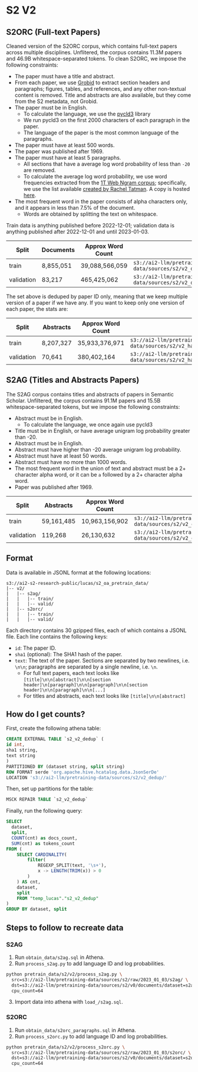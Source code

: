 # S2 V2

## S2ORC (Full-text Papers)

Cleaned version of the S2ORC corpus, which contains full-text papers across multiple disciplines.
Unflitered, the corpus contains 11.3M papers and 46.9B whitespace-separated tokens.
To clean S2ORC, we impose the following constraints:

- The paper must have a title and abstract.
- From each paper, we use [Grobid](https://github.com/kermitt2/grobid) to extract section headers and paragraphs; figures, tables, and references, and any other non-textual content is removed. Title and abstracts are also available, but they come from the S2 metadata, not Grobid.
- The paper must be in English.
  - To calculate the language, we use the [pycld3](https://github.com/bsolomon1124/pycld3) library
  - We run pycld3 on the first 2000 characters of each paragraph in the paper.
  - The language of the paper is the most common language of the paragraphs.
- The paper must have at least 500 words.
- The paper was published after 1969.
- The paper must have at least 5 paragraphs.
  - All sections that have a average log word probability of less than `-20` are removed.
  - To calculate the average log word probability, we use word frequencies extracted from the [1T Web Ngram corpus](https://catalog.ldc.upenn.edu/LDC2006T13); specifically, we use the list available [created by Rachel Tatman](https://www.kaggle.com/datasets/rtatman/english-word-frequency). A copy is hosted [here](https://ai2-s2-research-public.s3-us-west-2.amazonaws.com/lucas/google-1T-unigram/unigram_freq.csv).
- The most frequent word in the paper consists of alpha characters only, and it appears in less than 7.5% of the document.
  - Words are obtained by splitting the text on whitespace.


Train data is anything published before 2022-12-01; validation data is anything published after 2022-12-01 and until 2023-01-03.

|Split|Documents|Approx Word Count|Location|
|---|---|---|---|
train|8,855,051|39,088,566,059|`s3://ai2-llm/pretraining-data/sources/s2/v2_dedup/dataset=s2orc/split=train`
validation|83,217|465,425,062|`s3://ai2-llm/pretraining-data/sources/s2/v2_dedup/dataset=s2orc/split=valid`

The set above is deduped by paper ID only, meaning that we keep multiple version of a paper if we have any. If you want to keep only one version of each paper, the stats are:

|Split|Abstracts|Approx Word Count|Location|
|---|---|---|---|
train|8,207,327|35,933,376,971|`s3://ai2-llm/pretraining-data/sources/s2/v2_hard_dedup/dataset=s2orc/split=train`
validation|70,641|380,402,164|`s3://ai2-llm/pretraining-data/sources/s2/v2_hard_dedup/dataset=s2orc/split=valid`

## S2AG (Titles and Abstracts Papers)

The S2AG corpus contains titles and abstracts of papers in Semantic Scholar.
Unfiltered, the corpus contains 91.1M papers and 15.5B whitespace-separated tokens, but we impose the following constraints:

- Abstract must be in English.
  - To calculate the language, we once again use pycld3
- Title must be in English, or have average unigram log probability greater than -20.
- Abstract must be in English.
- Abstract must have higher than -20 average unigram log probability.
- Abstract must have at least 50 words.
- Abstract must have no more than 1000 words.
- The most frequent word in the union of text and abstract must be a 2+ character alpha word, or it can be `a` followed by a 2+ character alpha word.
- Paper was published after 1969.

|Split|Abstracts|Approx Word Count|Location|
|---|---|---|---|
train|59,161,485|10,963,156,902|`s3://ai2-llm/pretraining-data/sources/s2/v2_dedup/dataset=s2ag/split=train`
validation|119,268|26,130,632|`s3://ai2-llm/pretraining-data/sources/s2/v2_dedup/dataset=s2ag/split=valid`


## Format

Data is available in JSONL format at the following locations:

```
s3://ai2-s2-research-public/lucas/s2_oa_pretrain_data/
|-- v2/
|   |-- s2ag/
|   |   |-- train/
|   |   |-- valid/
|   |-- s2orc/
|   |   |-- train/
|   |   |-- valid/
```

Each directory contains 30 gzipped files, each of which contains a JSONL file. Each line contains the following keys:
- `id`: The paper ID.
- `sha1` (optional): The SHA1 hash of the paper.
- `text`: The text of the paper. Sections are separated by two newlines, i.e. `\n\n`; paragraphs are separated by a single newline, i.e. `\n`.
  - For full text papers, each text looks like `[title]\n\n[abstract]\n\n[section header]\n[paragraph]\n\n[paragraph]\n\n[section header]\n\n[paragraph]\n\n[...]`
  - For titles and abstracts, each text looks like `[title]\n\n[abstract]`


## How do I get counts?

First, create the following athena table:

```sql
CREATE EXTERNAL TABLE `s2_v2_dedup` (
id int,
sha1 string,
text string
)
PARTITIONED BY (dataset string, split string)
ROW FORMAT serde 'org.apache.hive.hcatalog.data.JsonSerDe'
LOCATION 's3://ai2-llm/pretraining-data/sources/s2/v2_dedup/'
```

Then, set up partitions for the table:


```sql
MSCK REPAIR TABLE `s2_v2_dedup`
```

Finally, run the following query:

```sql
SELECT
  dataset,
  split,
  COUNT(cnt) as docs_count,
  SUM(cnt) as tokens_count
FROM (
    SELECT CARDINALITY(
        filter(
            REGEXP_SPLIT(text, '\s+'),
            x -> LENGTH(TRIM(x)) > 0
        )
    ) AS cnt,
    dataset,
    split
    FROM "temp_lucas"."s2_v2_dedup"
)
GROUP BY dataset, split
```

## Steps to follow to recreate data

### S2AG

1. Run `obtain_data/s2ag.sql` in Athena.
2. Run `process_s2ag.py` to add language ID and log probabilities.

```bash
python pretrain_data/s2/v2/process_s2ag.py \
  src=s3://ai2-llm/pretraining-data/sources/s2/raw/2023_01_03/s2ag/ \
  dst=s3://ai2-llm/pretraining-data/sources/s2/v0/documents/dataset=s2ag \
  cpu_count=64
```
3. Import data into athena with `load_/s2ag.sql`.

### S2ORC

1. Run `obtain_data/s2orc_paragraphs.sql` in Athena.
2. Run `process_s2orc.py` to add language ID and log probabilities.

```bash
python pretrain_data/s2/v2/process_s2orc.py \
  src=s3://ai2-llm/pretraining-data/sources/s2/raw/2023_01_03/s2orc/ \
  dst=s3://ai2-llm/pretraining-data/sources/s2/v0/documents/dataset=s2orc \
  cpu_count=64
```
